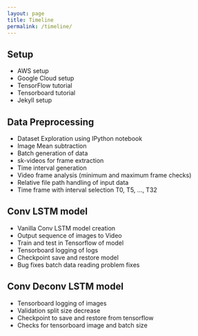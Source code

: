 ```yaml
---
layout: page
title: Timeline
permalink: /timeline/
---
```


## Setup

- AWS setup
- Google Cloud setup
- TensorFlow tutorial
- Tensorboard tutorial
- Jekyll setup

## Data Preprocessing
- Dataset Exploration using IPython notebook
- Image Mean subtraction
- Batch generation of data
- sk-videos for frame extraction
- Time interval generation
- Video frame analysis (minimum and maximum frame checks)
- Relative file path handling of input data
- Time frame with interval selection T0, T5, ..., T32

## Conv LSTM model
- Vanilla Conv LSTM model creation
- Output sequence of images to Video
- Train and test in Tensorflow of model
- Tensorboard logging of logs
- Checkpoint save and restore model
- Bug fixes batch data reading problem fixes


## Conv Deconv LSTM model
- Tensorboard logging of images
- Validation split size decrease
- Checkpoint to save and restore from tensorflow
- Checks for tensorboard image and batch size 

